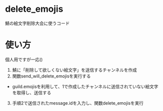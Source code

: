 # delete_emojis
鯖の絵文字削除大会に使うコード

# 使い方
個人用ですが一応()

1. 鯖に「削除して欲しくない絵文字」を送信するチャンネルを作成
2. 関数send_will_delete_emojisを実行する
 - guild.emojisを利用して、1で作成したチャンネルに送信されていない絵文字を取得し、送信する
3. 手順2で送信されたmessage.idを入力し、関数delete_emojisを実行